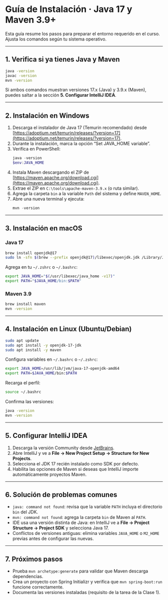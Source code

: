 # Guía de Instalación · Java 17 y Maven 3.9+

Esta guía resume los pasos para preparar el entorno requerido en el curso. Ajusta los comandos según tu sistema operativo.

---

## 1. Verifica si ya tienes Java y Maven

```bash
java -version
javac -version
mvn -version
```

Si ambos comandos muestran versiones 17.x (Java) y 3.9.x (Maven), puedes saltar a la sección **5. Configurar IntelliJ IDEA**.

---

## 2. Instalación en Windows

1. Descarga el instalador de Java 17 (Temurin recomendado) desde [https://adoptium.net/temurin/releases/?version=17](https://adoptium.net/temurin/releases/?version=17).  
2. Durante la instalación, marca la opción “Set JAVA_HOME variable”.  
3. Verifica en PowerShell:
   ```powershell
   java -version
   $env:JAVA_HOME
   ```
4. Instala Maven descargando el ZIP de [https://maven.apache.org/download.cgi](https://maven.apache.org/download.cgi).  
5. Extrae el ZIP en `C:\tools\apache-maven-3.9.x` (o ruta similar).  
6. Agrega la carpeta `bin` a la variable `Path` del sistema y define `MAVEN_HOME`.  
7. Abre una nueva terminal y ejecuta:
   ```powershell
   mvn -version
   ```

---

## 3. Instalación en macOS

### Java 17
```bash
brew install openjdk@17
sudo ln -sfn $(brew --prefix openjdk@17)/libexec/openjdk.jdk /Library/Java/JavaVirtualMachines/openjdk-17.jdk
```

Agrega en tu `~/.zshrc` o `~/.bashrc`:
```bash
export JAVA_HOME="$(/usr/libexec/java_home -v17)"
export PATH="$JAVA_HOME/bin:$PATH"
```

### Maven 3.9
```bash
brew install maven
mvn -version
```

---

## 4. Instalación en Linux (Ubuntu/Debian)

```bash
sudo apt update
sudo apt install -y openjdk-17-jdk
sudo apt install -y maven
```

Configura variables en `~/.bashrc` o `~/.zshrc`:
```bash
export JAVA_HOME=/usr/lib/jvm/java-17-openjdk-amd64
export PATH=$JAVA_HOME/bin:$PATH
```

Recarga el perfil:
```bash
source ~/.bashrc
```

Confirma las versiones:
```bash
java -version
mvn -version
```

---

## 5. Configurar IntelliJ IDEA

1. Descarga la versión Community desde [JetBrains](https://www.jetbrains.com/idea/download/).  
2. Abre IntelliJ y ve a **File → New Project Setup → Structure for New Projects**.  
3. Selecciona el JDK 17 recién instalado como SDK por defecto.  
4. Habilita las opciones de Maven si deseas que IntelliJ importe automáticamente proyectos Maven.

---

## 6. Solución de problemas comunes

- `java: command not found`: revisa que la variable `PATH` incluya el directorio `bin` del JDK.  
- `mvn: command not found`: agrega la carpeta `bin` de Maven al `PATH`.  
- IDE usa una versión distinta de Java: en IntelliJ ve a **File → Project Structure → Project SDK** y selecciona Java 17.  
- Conflictos de versiones antiguas: elimina variables `JAVA_HOME` o `M2_HOME` previas antes de configurar las nuevas.

---

## 7. Próximos pasos

- Prueba `mvn archetype:generate` para validar que Maven descarga dependencias.  
- Crea un proyecto con Spring Initializr y verifica que `mvn spring-boot:run` funcione correctamente.  
- Documenta las versiones instaladas (requisito de la tarea de la Clase 1).

